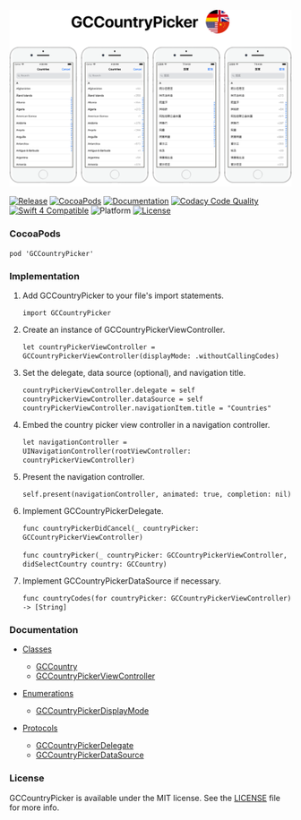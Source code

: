 ![banner](Resources/README/Assets/Banner.png)

[![Release](https://img.shields.io/github/release/graycampbell/GCCountryPicker.svg)](https://github.com/graycampbell/GCCountryPicker/releases/latest)
[![CocoaPods](https://img.shields.io/cocoapods/v/GCCountryPicker.svg)](https://cocoapods.org/pods/GCCountryPicker)
[![Documentation](https://img.shields.io/badge/docs-100%25-brightgreen.svg)](https://graycampbell.github.io/GCCountryPicker)
[![Codacy Code Quality](https://img.shields.io/codacy/grade/99eca2221a994d43954c30138416c249.svg)](https://www.codacy.com/app/graycampbell/GCCountryPicker?utm_source=github.com&amp;utm_medium=referral&amp;utm_content=graycampbell/GCCountryPicker&amp;utm_campaign=Badge_Grade)
[![Swift 4 Compatible](https://img.shields.io/badge/Swift_4-compatible-4BC51D.svg?style=flat)](https://developer.apple.com/swift)
![Platform](https://img.shields.io/cocoapods/p/GCCountryPicker.svg?style=flat)
[![License](https://img.shields.io/cocoapods/l/GCCountryPicker.svg)](https://github.com/graycampbell/GCCountryPicker/blob/master/LICENSE)

### CocoaPods

```
pod 'GCCountryPicker'
```

### Implementation

1. Add GCCountryPicker to your file's import statements.

    ```
    import GCCountryPicker
    ```

2. Create an instance of GCCountryPickerViewController.

    ```
    let countryPickerViewController = GCCountryPickerViewController(displayMode: .withoutCallingCodes)
    ```

3. Set the delegate, data source (optional), and navigation title.

    ```
    countryPickerViewController.delegate = self
    countryPickerViewController.dataSource = self
    countryPickerViewController.navigationItem.title = "Countries"
    ```

4. Embed the country picker view controller in a navigation controller.

    ```
    let navigationController = UINavigationController(rootViewController: countryPickerViewController)
    ```

5. Present the navigation controller.

    ```
    self.present(navigationController, animated: true, completion: nil)
    ```

6. Implement GCCountryPickerDelegate.

    ```
    func countryPickerDidCancel(_ countryPicker: GCCountryPickerViewController)
    
    func countryPicker(_ countryPicker: GCCountryPickerViewController, didSelectCountry country: GCCountry)
    ```

7. Implement GCCountryPickerDataSource if necessary.

    ```
    func countryCodes(for countryPicker: GCCountryPickerViewController) -> [String]
    ```

### Documentation

- [Classes](https://graycampbell.github.io/GCCountryPicker/Classes.html)
  - [GCCountry](https://graycampbell.github.io/GCCountryPicker/Classes/GCCountry.html)
  - [GCCountryPickerViewController](https://graycampbell.github.io/GCCountryPicker/Classes/GCCountryPickerViewController.html)
  
- [Enumerations](https://graycampbell.github.io/GCCountryPicker/Enums.html)
  - [GCCountryPickerDisplayMode](https://graycampbell.github.io/GCCountryPicker/Enums/GCCountryPickerDisplayMode.html)

- [Protocols](https://graycampbell.github.io/GCCountryPicker/Protocols.html)
  - [GCCountryPickerDelegate](https://graycampbell.github.io/GCCountryPicker/Protocols/GCCountryPickerDelegate.html)
  - [GCCountryPickerDataSource](https://graycampbell.github.io/GCCountryPicker/Protocols/GCCountryPickerDataSource.html)

### License

GCCountryPicker is available under the MIT license. See the [LICENSE](https://github.com/graycampbell/GCCountryPicker/blob/master/LICENSE) file for more info.
